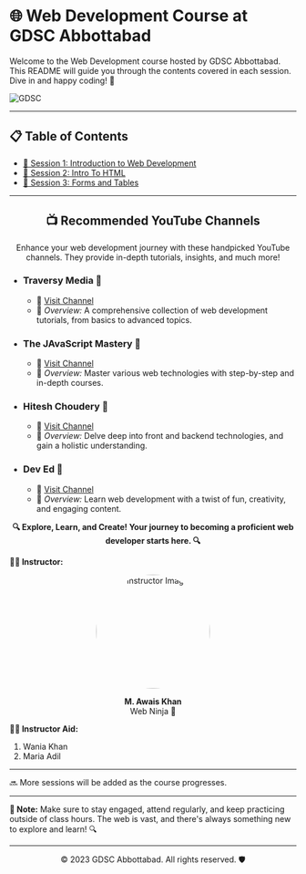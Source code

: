 # 🌐 Web Development Course at GDSC Abbottabad

Welcome to the Web Development course hosted by GDSC Abbottabad. This README will guide you through the contents covered in each session. Dive in and happy coding! 🚀

![GDSC](https://github.com/askhan963/web-dev-course-gdsc-atd/blob/main/assests/gdsc.jpeg)

---

## 📋 Table of Contents
- [📌 Session 1: Introduction to Web Development](https://github.com/askhan963/web-dev-course-gdsc-atd/tree/main/Session%201)
- [📌 Session 2: Intro To HTML](https://github.com/askhan963/web-dev-course-gdsc-atd/tree/main/session2)
- [📌 Session 3: Forms and Tables](https://github.com/askhan963/web-dev-course-gdsc-atd/tree/main/session3)

---
<div align="center">
    <h2>📺 Recommended YouTube Channels</h2>
    <p>Enhance your web development journey with these handpicked YouTube channels. They provide in-depth tutorials, insights, and much more!</p>
</div>


- ### **Traversy Media** 🚀
    - 🔗 [Visit Channel](https://www.youtube.com/@TraversyMedia)
    - 📝 *Overview:* A comprehensive collection of web development tutorials, from basics to advanced topics.

- ### **The JAvaScript Mastery** 🥷
    - 🔗 [Visit Channel](https://www.youtube.com/@javascriptmastery)
    - 📝 *Overview:* Master various web technologies with step-by-step and in-depth courses.

- ### **Hitesh Choudery** 🧠
    - 🔗 [Visit Channel](https://www.youtube.com/@HiteshChoudharydotcom)
    - 📝 *Overview:* Delve deep into front and backend technologies, and gain a holistic understanding.

- ### **Dev Ed** 🎨
    - 🔗 [Visit Channel](https://www.youtube.com/@developedbyed)
    - 📝 *Overview:* Learn web development with a twist of fun, creativity, and engaging content.

<div align="center">
    <b>🔍 Explore, Learn, and Create! Your journey to becoming a proficient web developer starts here. 🔍</b>
</div>


**👨‍🏫 Instructor:**  

<p align="center">
    <img width="200" src="https://github.com/askhan963/web-dev-course-gdsc-atd/blob/main/assests/img-awais.jpg" alt="Instructor Image" style="border-radius:50%" >
</p>

<div align="center">
 <strong>M. Awais Khan</strong>
 <br>
 Web Ninja 🥷
</div>

**👨‍🏫 Instructor Aid:**  
 1. Wania Khan
 2. Maria Adil
---

🔜 More sessions will be added as the course progresses.

---

**📝 Note:** Make sure to stay engaged, attend regularly, and keep practicing outside of class hours. The web is vast, and there's always something new to explore and learn! 🔍

---

<p align="center">
    &copy; 2023 GDSC Abbottabad. All rights reserved. 🛡️
</p>
